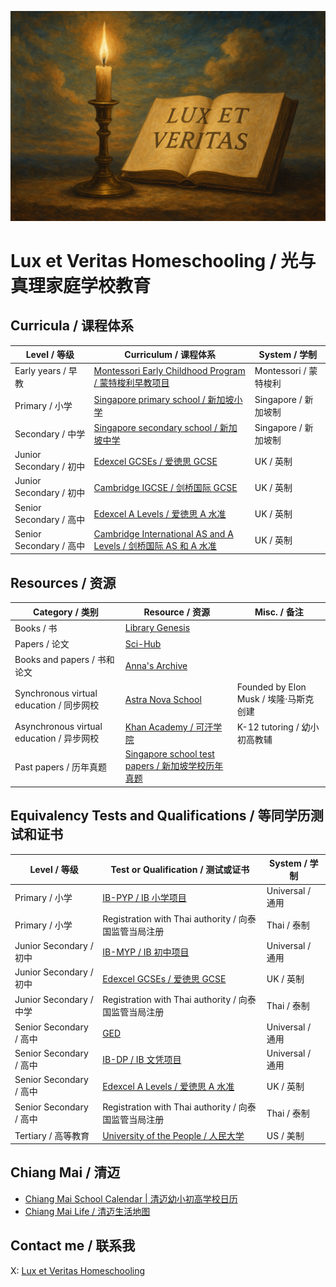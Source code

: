 ![](https://github.com/1arry1iu/lux-et-veritas-homeschooling/blob/main/lux-et-veritas.png)

# Lux et Veritas Homeschooling / 光与真理家庭学校教育

## Curricula / 课程体系

| Level / 等级 | Curriculum / 课程体系 | System / 学制 |
|---|---|---|
| Early years / 早教 | [Montessori Early Childhood Program / 蒙特梭利早教项目](https://www.montessori.org/wp-content/uploads/2021/09/Montessori-Curriculum-Scope-and-Sequence.pdf) | Montessori / 蒙特梭利 |
| Primary / 小学 | [Singapore primary school / 新加坡小学](https://www.moe.gov.sg/primary/curriculum/syllabus) | Singapore / 新加坡制 |
| Secondary / 中学 | [Singapore secondary school / 新加坡中学](https://www.moe.gov.sg/secondary/schools-offering-full-sbb/syllabus) | Singapore / 新加坡制 |
| Junior Secondary / 初中 | [Edexcel GCSEs / 爱徳思 GCSE](https://qualifications.pearson.com/en/qualifications/edexcel-gcses.html) | UK / 英制 |
| Junior Secondary / 初中 | [Cambridge IGCSE / 剑桥国际 GCSE](https://www.cambridgeinternational.org/programmes-and-qualifications/cambridge-upper-secondary/cambridge-igcse/) | UK / 英制 |
| Senior Secondary / 高中 | [Edexcel A Levels / 爱徳思 A 水准](https://qualifications.pearson.com/en/qualifications/edexcel-a-levels.html) | UK / 英制 |
| Senior Secondary / 高中 | [Cambridge International AS and A Levels / 剑桥国际 AS 和 A 水准](https://www.cambridgeinternational.org/programmes-and-qualifications/cambridge-advanced/cambridge-international-as-and-a-levels/) | UK / 英制 |

## Resources / 资源

| Category / 类别 | Resource / 资源 | Misc. / 备注 |
|---|---|---|
| Books / 书 | [Library Genesis](https://libgen.li/) ||
| Papers / 论文 | [Sci-Hub](https://www.sci-hub.ru/) ||
| Books and papers / 书和论文 | [Anna's Archive](https://annas-archive.org/) ||
| Synchronous virtual education / 同步网校 | [Astra Nova School](https://www.astranova.org/) | Founded by Elon Musk / 埃隆·马斯克创建 |
| Asynchronous virtual education / 异步网校 | [Khan Academy / 可汗学院](https://www.khanacademy.org/) | K-12 tutoring / 幼小初高教辅 |
| Past papers / 历年真题 | [Singapore school test papers / 新加坡学校历年真题](https://freetestpaper.com/) ||

## Equivalency Tests and Qualifications / 等同学历测试和证书

| Level / 等级 | Test or Qualification / 测试或证书 | System / 学制 |
|---|---|---|
| Primary / 小学 | [IB-PYP / IB 小学项目](https://www.ibo.org/programmes/primary-years-programme/) | Universal / 通用 |
| Primary / 小学 | Registration with Thai authority / 向泰国监管当局注册 | Thai / 泰制 |
| Junior Secondary / 初中 | [IB-MYP / IB 初中项目](https://www.ibo.org/programmes/middle-years-programme/) | Universal / 通用 |
| Junior Secondary / 初中 | [Edexcel GCSEs / 爱徳思 GCSE](https://qualifications.pearson.com/en/qualifications/edexcel-gcses.html) | UK / 英制 |
| Junior Secondary / 中学 | Registration with Thai authority / 向泰国监管当局注册 | Thai / 泰制 |
| Senior Secondary / 高中 | [GED](https://www.ged.com/en/) | Universal / 通用 |
| Senior Secondary / 高中 | [IB-DP / IB 文凭项目](https://www.ibo.org/programmes/diploma-programme/) | Universal / 通用 |
| Senior Secondary / 高中 | [Edexcel A Levels / 爱徳思 A 水准](https://qualifications.pearson.com/en/qualifications/edexcel-a-levels.html) | UK / 英制 |
| Senior Secondary / 高中 | Registration with Thai authority / 向泰国监管当局注册 | Thai / 泰制 |
| Tertiary / 高等教育 | [University of the People / 人民大学](https://www.uopeople.edu/) | US / 美制 |

## Chiang Mai / 清迈

- [Chiang Mai School Calendar | 清迈幼小初高学校日历](https://calendar.google.com/calendar/embed?src=33dbf34a05555c9a2755c92bdaddf8164a4822544c690ac37bdd113ff9129d90%40group.calendar.google.com&ctz=Asia%2FBangkok)
- [Chiang Mai Life / 清迈生活地图](https://www.google.com/maps/d/u/0/edit?mid=1Sm54BUI7Ddt5hjqRUktFB-sX6eiwSHQ&usp=sharing)

## Contact me / 联系我

X: [Lux et Veritas Homeschooling](https://x.com/_lux_veritas_)

